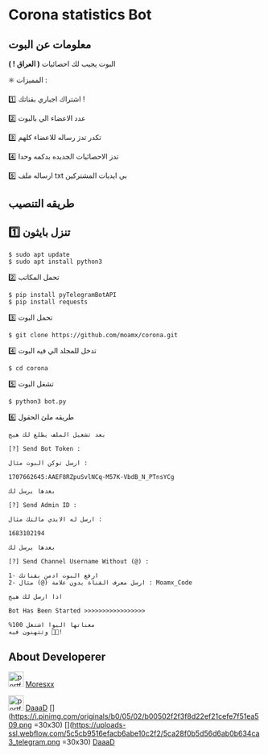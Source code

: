 # Corona statistics Bot




## معلومات عن البوت

البوت يجيب لك احصائيات **( العراق ! )** 

✳️ المميزات : 

1️⃣ اشتراك اجباري بقناتك !

2️⃣ عدد الاعضاء الي بالبوت

3️⃣ تكدر تدز رساله للاعضاء كلهم

4️⃣ تدز الاحصائيات الجديده بدكمه وحدا

5️⃣  ارساله ملف txt بي ايديات المشتركين



## طريقه التنصيب

1️⃣ تنزل بايثون
-
``` 
$ sudo apt update
$ sudo apt install python3 
```
2️⃣ تحمل المكاتب
``` 
$ pip install pyTelegramBotAPI
$ pip install requests
```
3️⃣ تحمل البوت
``` 
$ git clone https://github.com/moamx/corona.git
```
4️⃣ تدخل للمجلد الي فيه البوت
``` 
$ cd corona
```
5️⃣ تشغل البوت
``` 
$ python3 bot.py
```
6️⃣ طريقه ملئ الحقول

``` 
بعد تشغيل الملف يطلع لك هيج 

[?] Send Bot Token :

ارسل توكن البوت مثال : 

1707662645:AAEF8RZpuSvlNCq-M57K-VbdB_N_PTnsYCg

بعدها يرسل لك 

[?] Send Admin ID :

ارسل له الايدي مالتك مثال :

1683102194

بعدها يرسل لك 

[?] Send Channel Username Without (@) : 

1- ارفع البوت ادمن بقناتك
2- ارسل معرف القناة بدون علامة (@) مثال : Moamx_Code

اذا ارسل لك هيج 

Bot Has Been Started >>>>>>>>>>>>>>>>>

%معناتها البوا اشتغل 100
وتتهنون فيه 🤍🤍!
```

## About Developerer

<img width="30" height="30" alt="portfolio_view" src="https://i.pinimg.com/originals/b0/05/02/b00502f2f3f8d22ef21cefe7f51ea509.png"> [Moresxx](https://www.instagram.com/moresxx)

<img width="30" height="30" alt="portfolio_view" src="https://uploads-ssl.webflow.com/5c5cb9516efacb6abe10c2f2/5ca28f0b5d56d6ab0b634ca3_telegram.png"> [DaaaD](https://t.me/DaaaD)
[](https://i.pinimg.com/originals/b0/05/02/b00502f2f3f8d22ef21cefe7f51ea509.png =30x30) 
[](https://uploads-ssl.webflow.com/5c5cb9516efacb6abe10c2f2/5ca28f0b5d56d6ab0b634ca3_telegram.png =30x30) [DaaaD](https://t.me/DaaaD)
